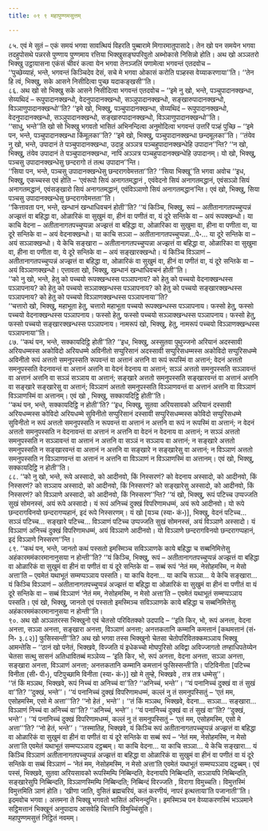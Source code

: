 ```yaml
---
title: ०९ ९ महापुण्णमसुत्तम्

---
```


८५. एवं मे सुतं – एकं समयं भगवा सावत्थियं विहरति पुब्बारामे मिगारमातुपासादे। तेन खो पन समयेन भगवा तदहुपोसथे पन्नरसे पुण्णाय पुण्णमाय रत्तिया भिक्खुसङ्घपरिवुतो अब्भोकासे निसिन्नो होति। अथ खो अञ्ञतरो भिक्खु उट्ठायासना एकंसं चीवरं कत्वा येन भगवा तेनञ्जलिं पणामेत्वा भगवन्तं एतदवोच –  
‘‘पुच्छेय्याहं, भन्ते, भगवन्तं किञ्चिदेव देसं, सचे मे भगवा ओकासं करोति पञ्हस्स वेय्याकरणाया’’ति। ‘‘तेन हि त्वं, भिक्खु, सके आसने निसीदित्वा पुच्छ यदाकङ्खसी’’ति।  
८६. अथ खो सो भिक्खु सके आसने निसीदित्वा भगवन्तं एतदवोच – ‘‘इमे नु खो, भन्ते, पञ्चुपादानक्खन्धा, सेय्यथिदं – रूपुपादानक्खन्धो, वेदनुपादानक्खन्धो, सञ्ञुपादानक्खन्धो, सङ्खारुपादानक्खन्धो, विञ्ञाणुपादानक्खन्धो’’ति? ‘‘इमे खो, भिक्खु, पञ्चुपादानक्खन्धा, सेय्यथिदं – रूपुपादानक्खन्धो, वेदनुपादानक्खन्धो, सञ्ञुपादानक्खन्धो, सङ्खारुपादानक्खन्धो, विञ्ञाणुपादानक्खन्धो’’ति।  
‘‘साधु, भन्ते’’ति खो सो भिक्खु भगवतो भासितं अभिनन्दित्वा अनुमोदित्वा भगवन्तं उत्तरिं पञ्हं पुच्छि – ‘‘इमे पन, भन्ते, पञ्चुपादानक्खन्धा किंमूलका’’ति? ‘‘इमे खो, भिक्खु, पञ्चुपादानक्खन्धा छन्दमूलका’’ति। ‘‘तंयेव नु खो, भन्ते, उपादानं ते पञ्चुपादानक्खन्धा, उदाहु अञ्ञत्र पञ्चहुपादानक्खन्धेहि उपादान’’न्ति? ‘‘न खो, भिक्खु, तंयेव उपादानं ते पञ्चुपादानक्खन्धा, नापि अञ्ञत्र पञ्चहुपादानक्खन्धेहि उपादानम्। यो खो, भिक्खु, पञ्चसु उपादानक्खन्धेसु छन्दरागो तं तत्थ उपादान’’न्ति।  
‘‘सिया पन, भन्ते, पञ्चसु उपादानक्खन्धेसु छन्दरागवेमत्तता’’ति? ‘‘सिया भिक्खू’’ति भगवा अवोच ‘‘इध, भिक्खु, एकच्चस्स एवं होति – ‘एवंरूपो सियं अनागतमद्धानं , एवंवेदनो सियं अनागतमद्धानं, एवंसञ्ञो सियं अनागतमद्धानं, एवंसङ्खारो सियं अनागतमद्धानं, एवंविञ्ञाणो सियं अनागतमद्धान’न्ति। एवं खो, भिक्खु, सिया पञ्चसु उपादानक्खन्धेसु छन्दरागवेमत्तता’’ति।  
‘‘कित्तावता पन, भन्ते, खन्धानं खन्धाधिवचनं होती’’ति? ‘‘यं किञ्चि, भिक्खु, रूपं – अतीतानागतपच्चुप्पन्नं अज्झत्तं वा बहिद्धा वा, ओळारिकं वा सुखुमं वा, हीनं वा पणीतं वा, यं दूरे सन्तिके वा – अयं रूपक्खन्धो। या काचि वेदना – अतीतानागतपच्चुप्पन्ना अज्झत्तं वा बहिद्धा वा, ओळारिका वा सुखुमा वा, हीना वा पणीता वा, या दूरे सन्तिके वा – अयं वेदनाक्खन्धो। या काचि सञ्ञा – अतीतानागतपच्चुप्पन्ना…पे॰… या दूरे सन्तिके वा – अयं सञ्ञाक्खन्धो। ये केचि सङ्खारा – अतीतानागतपच्चुप्पन्ना अज्झत्तं वा बहिद्धा वा, ओळारिका वा सुखुमा वा, हीना वा पणीता वा, ये दूरे सन्तिके वा – अयं सङ्खारक्खन्धो। यं किञ्चि विञ्ञाणं – अतीतानागतपच्चुप्पन्नं अज्झत्तं वा बहिद्धा वा, ओळारिकं वा सुखुमं वा, हीनं वा पणीतं वा, यं दूरे सन्तिके वा – अयं विञ्ञाणक्खन्धो। एत्तावता खो, भिक्खु, खन्धानं खन्धाधिवचनं होती’’ति।  
‘‘को नु खो, भन्ते, हेतु को पच्चयो रूपक्खन्धस्स पञ्ञापनाय? को हेतु को पच्चयो वेदनाक्खन्धस्स पञ्ञापनाय? को हेतु को पच्चयो सञ्ञाक्खन्धस्स पञ्ञापनाय? को हेतु को पच्चयो सङ्खारक्खन्धस्स पञ्ञापनाय? को हेतु को पच्चयो विञ्ञाणक्खन्धस्स पञ्ञापनाया’’ति?  
‘‘चत्तारो खो, भिक्खु, महाभूता हेतु, चत्तारो महाभूता पच्चयो रूपक्खन्धस्स पञ्ञापनाय। फस्सो हेतु, फस्सो पच्चयो वेदनाक्खन्धस्स पञ्ञापनाय। फस्सो हेतु, फस्सो पच्चयो सञ्ञाक्खन्धस्स पञ्ञापनाय। फस्सो हेतु, फस्सो पच्चयो सङ्खारक्खन्धस्स पञ्ञापनाय। नामरूपं खो, भिक्खु, हेतु, नामरूपं पच्चयो विञ्ञाणक्खन्धस्स पञ्ञापनाया’’ति।  
८७. ‘‘कथं पन, भन्ते, सक्कायदिट्ठि होती’’ति? ‘‘इध, भिक्खु, अस्सुतवा पुथुज्जनो अरियानं अदस्सावी अरियधम्मस्स अकोविदो अरियधम्मे अविनीतो सप्पुरिसानं अदस्सावी सप्पुरिसधम्मस्स अकोविदो सप्पुरिसधम्मे अविनीतो रूपं अत्ततो समनुपस्सति रूपवन्तं वा अत्तानं अत्तनि वा रूपं रूपस्मिं वा अत्तानं; वेदनं अत्ततो समनुपस्सति वेदनावन्तं वा अत्तानं अत्तनि वा वेदनं वेदनाय वा अत्तानं; सञ्ञं अत्ततो समनुपस्सति सञ्ञावन्तं वा अत्तानं अत्तनि वा सञ्ञं सञ्ञाय वा अत्तानं; सङ्खारे अत्ततो समनुपस्सति सङ्खारवन्तं वा अत्तानं अत्तनि वा सङ्खारे सङ्खारेसु वा अत्तानं; विञ्ञाणं अत्ततो समनुपस्सति विञ्ञाणवन्तं वा अत्तानं अत्तनि वा विञ्ञाणं विञ्ञाणस्मिं वा अत्तानम्। एवं खो , भिक्खु, सक्कायदिट्ठि होती’’ति।  
‘‘कथं पन, भन्ते, सक्कायदिट्ठि न होती’’ति? ‘‘इध, भिक्खु, सुतवा अरियसावको अरियानं दस्सावी अरियधम्मस्स कोविदो अरियधम्मे सुविनीतो सप्पुरिसानं दस्सावी सप्पुरिसधम्मस्स कोविदो सप्पुरिसधम्मे सुविनीतो न रूपं अत्ततो समनुपस्सति न रूपवन्तं वा अत्तानं न अत्तनि वा रूपं न रूपस्मिं वा अत्तानं; न वेदनं अत्ततो समनुपस्सति न वेदनावन्तं वा अत्तानं न अत्तनि वा वेदनं न वेदनाय वा अत्तानं; न सञ्ञं अत्ततो समनुपस्सति न सञ्ञावन्तं वा अत्तानं न अत्तनि वा सञ्ञं न सञ्ञाय वा अत्तानं; न सङ्खारे अत्ततो समनुपस्सति न सङ्खारवन्तं वा अत्तानं न अत्तनि वा सङ्खारे न सङ्खारेसु वा अत्तानं; न विञ्ञाणं अत्ततो समनुपस्सति न विञ्ञाणवन्तं वा अत्तानं न अत्तनि वा विञ्ञाणं न विञ्ञाणस्मिं वा अत्तानम्। एवं खो, भिक्खु, सक्कायदिट्ठि न होती’’ति।  
८८. ‘‘को नु खो, भन्ते, रूपे अस्सादो, को आदीनवो, किं निस्सरणं? को वेदनाय अस्सादो, को आदीनवो, किं निस्सरणं? को सञ्ञाय अस्सादो, को आदीनवो, किं निस्सरणं? को सङ्खारेसु अस्सादो, को आदीनवो, किं निस्सरणं? को विञ्ञाणे अस्सादो, को आदीनवो, किं निस्सरण’’न्ति? ‘‘यं खो, भिक्खु, रूपं पटिच्च उप्पज्जति सुखं सोमनस्सं, अयं रूपे अस्सादो। यं रूपं अनिच्चं दुक्खं विपरिणामधम्मं, अयं रूपे आदीनवो। यो रूपे छन्दरागविनयो छन्दरागप्पहानं, इदं रूपे निस्सरणम्। यं खो [यञ्च (स्या॰ कं॰)], भिक्खु, वेदनं पटिच्च… सञ्ञं पटिच्च… सङ्खारे पटिच्च… विञ्ञाणं पटिच्च उप्पज्जति सुखं सोमनस्सं, अयं विञ्ञाणे अस्सादो। यं विञ्ञाणं अनिच्चं दुक्खं विपरिणामधम्मं, अयं विञ्ञाणे आदीनवो। यो विञ्ञाणे छन्दरागविनयो छन्दरागप्पहानं, इदं विञ्ञाणे निस्सरण’’न्ति।  
८९. ‘‘कथं पन, भन्ते, जानतो कथं पस्सतो इमस्मिञ्च सविञ्ञाणके काये बहिद्धा च सब्बनिमित्तेसु अहंकारममंकारमानानुसया न होन्ती’’ति? ‘‘यं किञ्चि, भिक्खु, रूपं – अतीतानागतपच्चुप्पन्नं अज्झत्तं वा बहिद्धा वा ओळारिकं वा सुखुमं वा हीनं वा पणीतं वा यं दूरे सन्तिके वा – सब्बं रूपं ‘नेतं मम, नेसोहमस्मि, न मेसो अत्ता’ति – एवमेतं यथाभूतं सम्मप्पञ्ञाय पस्सति। या काचि वेदना… या काचि सञ्ञा… ये केचि सङ्खारा… यं किञ्चि विञ्ञाणं – अतीतानागतपच्चुप्पन्नं अज्झत्तं वा बहिद्धा वा ओळारिकं वा सुखुमं वा हीनं वा पणीतं वा यं दूरे सन्तिके वा – सब्बं विञ्ञाणं ‘नेतं मम, नेसोहमस्मि, न मेसो अत्ता’ति – एवमेतं यथाभूतं सम्मप्पञ्ञाय पस्सति। एवं खो, भिक्खु, जानतो एवं पस्सतो इमस्मिञ्च सविञ्ञाणके काये बहिद्धा च सब्बनिमित्तेसु अहंकारममंकारमानानुसया न होन्ती’’ति।  
९०. अथ खो अञ्ञतरस्स भिक्खुनो एवं चेतसो परिवितक्को उदपादि – ‘‘इति किर, भो, रूपं अनत्ता, वेदना अनत्ता, सञ्ञा अनत्ता, सङ्खारा अनत्ता, विञ्ञाणं अनत्ता; अनत्तकतानि कम्मानि कमत्तानं [कथमत्तानं (सं॰ नि॰ ३.८२)] फुसिस्सन्ती’’ति? अथ खो भगवा तस्स भिक्खुनो चेतसा चेतोपरिवितक्कमञ्ञाय भिक्खू आमन्तेसि – ‘‘ठानं खो पनेतं, भिक्खवे, विज्जति यं इधेकच्चो मोघपुरिसो अविद्वा अविज्जागतो तण्हाधिपतेय्येन चेतसा सत्थु सासनं अतिधावितब्बं मञ्ञेय्य – ‘इति किर, भो, रूपं अनत्ता, वेदना अनत्ता, सञ्ञा अनत्ता, सङ्खारा अनत्ता, विञ्ञाणं अनत्ता; अनत्तकतानि कम्मानि कमत्तानं फुसिस्सन्ती’ति। पटिविनीता [पटिच्च विनीता (सी॰ पी॰), पटिपुच्छामि विनीता (स्या॰ कं॰)] खो मे तुम्हे, भिक्खवे , तत्र तत्र धम्मेसु’’।  
‘‘तं किं मञ्ञथ, भिक्खवे, रूपं निच्चं वा अनिच्चं वा’’ति? ‘‘अनिच्चं, भन्ते’’। ‘‘यं पनानिच्चं दुक्खं वा तं सुखं वा’’ति? ‘‘दुक्खं, भन्ते’’। ‘‘यं पनानिच्चं दुक्खं विपरिणामधम्मं, कल्लं नु तं समनुपस्सितुं – ‘एतं मम, एसोहमस्मि, एसो मे अत्ता’’’ति? ‘‘नो हेतं , भन्ते’’। ‘‘तं किं मञ्ञथ, भिक्खवे, वेदना… सञ्ञा… सङ्खारा… विञ्ञाणं निच्चं वा अनिच्चं वा’’ति? ‘‘अनिच्चं, भन्ते’’। ‘‘यं पनानिच्चं दुक्खं वा तं सुखं वा’’ति? ‘‘दुक्खं, भन्ते’’। ‘‘यं पनानिच्चं दुक्खं विपरिणामधम्मं, कल्लं नु तं समनुपस्सितुं – ‘एतं मम, एसोहमस्मि, एसो मे अत्ता’’’ति? ‘‘नो हेतं, भन्ते’’। ‘‘तस्मातिह, भिक्खवे, यं किञ्चि रूपं अतीतानागतपच्चुप्पन्नं अज्झत्तं वा बहिद्धा वा ओळारिकं वा सुखुमं वा हीनं वा पणीतं वा यं दूरे सन्तिके वा सब्बं रूपं – ‘नेतं मम, नेसोहमस्मि, न मेसो अत्ता’ति एवमेतं यथाभूतं सम्मप्पञ्ञाय दट्ठब्बम्। या काचि वेदना… या काचि सञ्ञा… ये केचि सङ्खारा… यं किञ्चि विञ्ञाणं अतीतानागतपच्चुप्पन्नं अज्झत्तं वा बहिद्धा वा ओळारिकं वा सुखुमं वा हीनं वा पणीतं वा यं दूरे सन्तिके वा सब्बं विञ्ञाणं – ‘नेतं मम, नेसोहमस्मि, न मेसो अत्ता’ति एवमेतं यथाभूतं सम्मप्पञ्ञाय दट्ठब्बम्। एवं पस्सं, भिक्खवे, सुतवा अरियसावको रूपस्मिम्पि निब्बिन्दति, वेदनायपि निब्बिन्दति, सञ्ञायपि निब्बिन्दति, सङ्खारेसुपि निब्बिन्दति, विञ्ञाणस्मिम्पि निब्बिन्दति; निब्बिन्दं विरज्जति , विरागा विमुच्चति। विमुत्तस्मिं विमुत्तमिति ञाणं होति। ‘खीणा जाति, वुसितं ब्रह्मचरियं, कतं करणीयं, नापरं इत्थत्ताया’ति पजानाती’’ति।  
इदमवोच भगवा। अत्तमना ते भिक्खू भगवतो भासितं अभिनन्दुन्ति। इमस्मिञ्च पन वेय्याकरणस्मिं भञ्ञमाने सट्ठिमत्तानं भिक्खूनं अनुपादाय आसवेहि चित्तानि विमुच्चिंसूति।  
महापुण्णमसुत्तं निट्ठितं नवमम्।  

